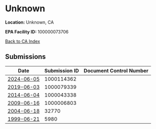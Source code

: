 # Unknown

**Location:** Unknown, CA

**EPA Facility ID:** 100000073706

[Back to CA Index](../../index.md)

## Submissions

| Date | Submission ID | Document Control Number |
|------|--------------|-------------------------|
| [2024-06-05](submissions/1000114362.md) | 1000114362 |  |
| [2019-06-03](submissions/1000079339.md) | 1000079339 |  |
| [2014-06-04](submissions/1000043338.md) | 1000043338 |  |
| [2009-06-16](submissions/1000006803.md) | 1000006803 |  |
| [2004-06-18](submissions/32770.md) | 32770 |  |
| [1999-06-21](submissions/5980.md) | 5980 |  |
